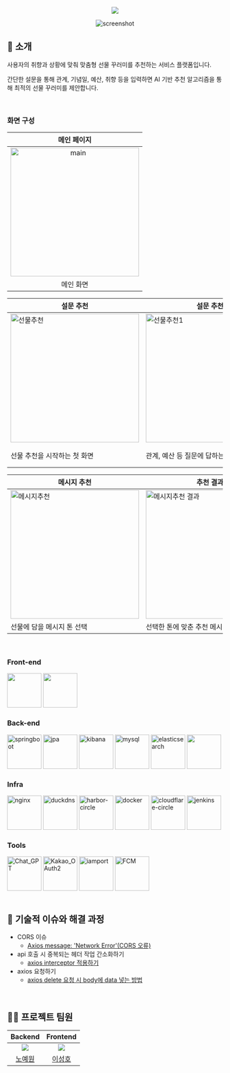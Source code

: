 <div align="center">


[<img src="https://img.shields.io/badge/프로젝트 기간-2025.07.25~2025.08.01-fab2ac?style=flat&logo=&logoColor=white" />]()

<!-- logo -->
![screenshot](https://github.com/user-attachments/assets/f69214cd-5088-486d-bb5e-1e789b59c627)
</div>

## 📝 소개

사용자의 취향과 상황에 맞춰 맞춤형 선물 꾸러미를 추천하는 서비스 플랫폼입니다.

간단한 설문을 통해 관계, 기념일, 예산, 취향 등을 입력하면 AI 기반 추천 알고리즘을 통해 최적의 선물 꾸러미를 제안합니다.

<br />

### 화면 구성

|                                                            메인 페이지                                                            |
| :----------------------------------------------------------------------------------------------------------------------------: |
| <img width="300" alt="main" src="https://github.com/user-attachments/assets/05e69742-21dd-456c-bbe2-763d7bd60416" /> |
| 메인 화면 |

| 설문 추천 | 설문 추천 | 추천 결과 |
| ------- | ------- | ------- |
| <img width="300" alt="선물추천" src="https://github.com/user-attachments/assets/8382fc0e-6df7-48b9-94bd-7eb83284fb01" /> | <img width="300" alt="선물추천1" src="https://github.com/user-attachments/assets/b1eaad91-d9ee-4955-90d3-eb901d2a3af4" />  | <img width="300" alt="선물추천결과" src="https://github.com/user-attachments/assets/a736585e-1041-48bb-bd76-54c7041807e3" />
| 선물 추천을 시작하는 첫 화면 | 관계, 예산 등 질문에 답하는 설문 화면 | 설문 결과로 맞춤 선물 꾸러미를 보여주는 화면 |

| 메시지 추천 | 추천 결과 |
| ------- | ------- |
| <img width="300" alt="메시지추천" src="https://github.com/user-attachments/assets/c26d632c-5069-498a-8bdb-9388c1b206c5" /> | <img width="300" alt="메시지추천 결과" src="https://github.com/user-attachments/assets/de9df99b-9420-4ec0-b02a-d5c2cc920643" />
| 선물에 담을 메시지 톤 선택 | 선택한 톤에 맞춘 추천 메시지 표시 |

<br />

### Front-end

<div>
  
<img src="https://github.com/user-attachments/assets/4954e980-c5d0-426a-829e-c85ddf88cba8" width=80 />
<img src="https://github.com/user-attachments/assets/ee0e05ce-bd0d-4d66-a931-d470495adaf1" width=80/>

</div>

### Back-end

<div>
<img width="80" alt="springboot" src="https://github.com/user-attachments/assets/9cf606c8-05b8-4073-9e79-a64d3ba41ca8" />
<img width="80" alt="jpa" src="https://github.com/user-attachments/assets/66108e2c-85cc-44d1-a041-28f700fa458c" />
<img width="80" alt="kibana" src="https://github.com/user-attachments/assets/3edbd1ad-3366-4f08-845f-763fbbd7238c" />
<img width="80" alt="mysql" src="https://github.com/user-attachments/assets/ea75f72a-8e79-47f7-ac27-c6102d880a7c" />
<img width="80" alt="elasticsearch" src="https://github.com/user-attachments/assets/7900d7b7-27c2-45a9-bfa3-ca9a8ab5e953" />
<img width="80: alt="springsecurity" src="https://github.com/user-attachments/assets/a3523750-3215-4dbf-8c9a-9abcca54c87f" />

</div>

### Infra

<div>
<img width="80" alt="nginx" src="https://github.com/user-attachments/assets/76d2ecf4-b428-44ff-a6dd-35dd9f82b1d0" />
<img width="80" alt="duckdns" src="https://github.com/user-attachments/assets/263a861a-4f91-437e-81ec-96dd272bf062" />
<img width="80" alt="harbor-circle" src="https://github.com/user-attachments/assets/dcc946f9-3ada-4fa3-9d06-42a2835a5dd4" />
<img width="80" alt="docker" src="https://github.com/user-attachments/assets/42917b90-45fe-4226-bb4d-471e11a46306" />
<img width="80" alt="cloudflare-circle" src="https://github.com/user-attachments/assets/aeebe3c4-6577-4406-8fef-05a2e54f0ddf" />
<img width="80" alt="jenkins" src="https://github.com/user-attachments/assets/0019a936-a17f-4f5e-8fc0-0fc90d6b7a34" />
</div>

### Tools

<div>
<img width="80" height="80" alt="Chat_GPT" src="https://github.com/user-attachments/assets/37ad2922-9900-469c-a3f4-a79a582228fd" />
<img width="80" height="80" alt="Kakao_OAuth2" src="https://github.com/user-attachments/assets/5c1ffe71-b5fd-4621-8931-a94aae498654" />
<img width="80" height="80" alt="iamport" src="https://github.com/user-attachments/assets/35f32049-4572-4c14-8738-df0404405a8d" />
<img width="80" height="80" alt="FCM" src="https://github.com/user-attachments/assets/6a3ccb9f-9cd2-47de-94e1-4eca0c2c4b33" />

</div>

<br />

## 🤔 기술적 이슈와 해결 과정

- CORS 이슈
  - [Axios message: 'Network Error'(CORS 오류)](https://leeseong010.tistory.com/117)
- api 호출 시 중복되는 헤더 작업 간소화하기
  - [axios interceptor 적용하기](https://leeseong010.tistory.com/133)
- axios 요청하기
  - [axios delete 요청 시 body에 data 넣는 방법](https://leeseong010.tistory.com/111)

<br />

## 💁‍♂️ 프로젝트 팀원

|                    Backend                     |                    Frontend                    |
| :--------------------------------------------: | :--------------------------------------------: |
| ![](https://github.com/yewon-Noh.png?size=120) | ![](https://github.com/SeongHo-C.png?size=120) |
|     [노예원](https://github.com/yewon-Noh)     |     [이성호](https://github.com/SeongHo-C)     |
